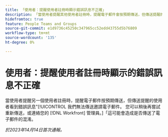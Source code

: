 ```yaml
---
title: 「使用者：提醒使用者註冊時顯示錯誤訊息不正確」
description: 「當使用者提醒其他使用者註冊時，提醒電子郵件會按預期傳送，但傳送提醒的使用者看到錯誤訊息：我們無法傳送邀請電子郵件。 您可稍後重新傳送或諮詢Workfront管理員。 這可能會造成是否傳送了電子郵件的混淆。」
hidefromtoc: true
feature: People Teams and Groups
source-git-commit: e1d9736c45250c347965cc52edd43755d5b76809
workflow-type: tm+mt
source-wordcount: '135'
ht-degree: 0%

---
```



# 使用者：提醒使用者註冊時顯示的錯誤訊息不正確

當使用者提醒另一個使用者註冊時，提醒電子郵件按預期傳送，但傳送提醒的使用者看到錯誤訊息&quot;[!UICONTROL 我們無法傳送邀請電子郵件。 您可以稍後再嘗試重新傳送，或連絡您的 [!DNL Workfront] 管理員。]「這可能會造成是否傳送了電子郵件的混淆。

_於2023年14月14日首次通報。_
